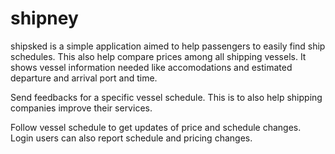 shipney
=======

shipsked is a simple application aimed to help passengers to easily find ship schedules. This also help compare prices among all shipping vessels. It shows vessel information needed like accomodations and estimated departure and arrival port and time.

Send feedbacks for a specific vessel schedule. This is to also help shipping companies improve their services.

Follow vessel schedule to get updates of price and schedule changes. Login users can also report schedule and pricing changes. 
